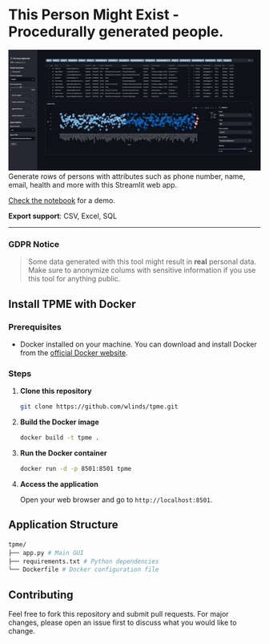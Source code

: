 # This Person Might Exist - Procedurally generated people.

![alt text](assets/demo_alpha022.png)
Generate rows of persons with attributes such as phone number, name, email, health and more with this Streamlit web app.

[Check the notebook](demo.ipynb) for a demo.

**Export support**: CSV, Excel, SQL

---

### GDPR Notice

>Some data generated with this tool might result in **real** personal data. Make sure to anonymize colums with sensitive information if you use this tool for anything public.

## Install TPME with Docker

### Prerequisites

- Docker installed on your machine. You can download and install Docker from the [official Docker website](https://www.docker.com/products/docker-desktop).

### Steps

1. **Clone this repository**

    ```sh
    git clone https://github.com/wlinds/tpme.git
    ```

2. **Build the Docker image**

    ```sh
    docker build -t tpme .
    ```

3. **Run the Docker container**

    ```sh
    docker run -d -p 8501:8501 tpme
    ```

4. **Access the application**

    Open your web browser and go to `http://localhost:8501`.

## Application Structure

```sh
tpme/
├── app.py # Main GUI
├── requirements.txt # Python dependencies
└── Dockerfile # Docker configuration file
```

## Contributing

Feel free to fork this repository and submit pull requests. For major changes, please open an issue first to discuss what you would like to change.